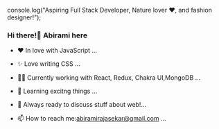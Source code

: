 console.log("Aspiring Full Stack Developer, Nature lover ❤️, and fashion designer!");

### Hi there!👋 Abirami here

- ❤  In love with JavaScript ...

- ✨  Love writing CSS ...

- 👩‍💻  Currently working with React, Redux, Chakra UI,MongoDB ...

- 🤔  Learning excitng things ...

- 💬  Always ready to discuss stuff about web!...

- 📫  How to reach me:abiramirajasekar@gmail.com ...


